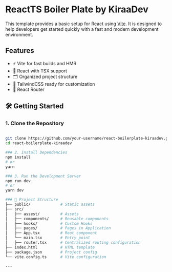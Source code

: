 # ReactTS Boiler Plate by KiraaDev

This template provides a basic setup for React using [Vite](https://vitejs.dev/). It is designed to help developers get started quickly with a fast and modern development environment.

## Features

- ⚡ Vite for fast builds and HMR
- 🧱 React with TSX support
- 🗂️ Organized project structure
- 🎨 TailwindCSS ready for customization
- 🔗 React Router

## 🛠️ Getting Started

### 1. Clone the Repository
```bash

git clone https://github.com/your-username/react-boilerplate-kiraadev.git
cd react-boilerplate-kiraadev

### 2. Install Dependencies
npm install
# or
yarn

### 3. Run the Development Server
npm run dev
# or
yarn dev

### 📁 Project Structure
├── public/             # Static assets
├── src/
│   ├── assest/         # Assets 
│   ├── components/     # Reusable components
│   ├── hooks/          # Custom Hooks
│   ├── pages/          # Pages in Application
│   ├── App.tsx         # Root component
│   └── main.tsx        # Entry point
│   ├── router.tsx      # Centralized routing configuration
├── index.html          # HTML template
├── package.json        # Project config
└── vite.config.ts      # Vite configuration

---